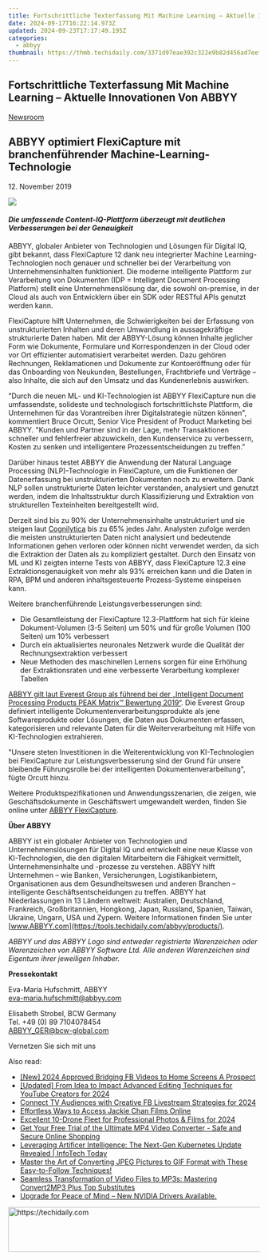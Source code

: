 ```yaml
---
title: Fortschrittliche Texterfassung Mit Machine Learning – Aktuelle Innovationen Von ABBYY
date: 2024-09-17T16:22:14.973Z
updated: 2024-09-23T17:17:49.195Z
categories:
  - abbyy
thumbnail: https://thmb.techidaily.com/3371d97eae392c322e9b82d456ad7eef262a0a211072cf38379ccece2b069d93.jpg
---
```


## Fortschrittliche Texterfassung Mit Machine Learning – Aktuelle Innovationen Von ABBYY

[Newsroom](https://tools.techidaily.com/abbyy/products/)

## ABBYY optimiert FlexiCapture mit branchenführender Machine-Learning-Technologie

12\. November 2019

![](https://content.abbyy.com/-/media/project/abbyy/abbyy/branchtemplates/shutterstock_1272462163_1296-x-729.jpg?h=729&iar=0&w=1296)

#### _Die umfassende Content-IQ-Plattform überzeugt mit deutlichen Verbesserungen bei der Genauigkeit_

ABBYY, globaler Anbieter von Technologien und Lösungen für Digital IQ, gibt bekannt, dass FlexiCapture 12 dank neu integrierter Machine Learning-Technologien noch genauer und schneller bei der Verarbeitung von Unternehmensinhalten funktioniert. Die moderne intelligente Plattform zur Verarbeitung von Dokumenten (IDP = Intelligent Document Processing Platform) stellt eine Unternehmenslösung dar, die sowohl on-premise, in der Cloud als auch von Entwicklern über ein SDK oder RESTful APIs genutzt werden kann.

FlexiCapture hilft Unternehmen, die Schwierigkeiten bei der Erfassung von unstrukturierten Inhalten und deren Umwandlung in aussagekräftige strukturierte Daten haben. Mit der ABBYY-Lösung können Inhalte jeglicher Form wie Dokumente, Formulare und Korrespondenzen in der Cloud oder vor Ort effizienter automatisiert verarbeitet werden. Dazu gehören Rechnungen, Reklamationen und Dokumente zur Kontoeröffnung oder für das Onboarding von Neukunden, Bestellungen, Frachtbriefe und Verträge – also Inhalte, die sich auf den Umsatz und das Kundenerlebnis auswirken.

"Durch die neuen ML- und KI-Technologien ist ABBYY FlexiCapture nun die umfassendste, solideste und technologisch fortschrittlichste Plattform, die Unternehmen für das Vorantreiben ihrer Digitalstrategie nützen können", kommentiert Bruce Orcutt, Senior Vice President of Product Marketing bei ABBYY. "Kunden und Partner sind in der Lage, mehr Transaktionen schneller und fehlerfreier abzuwickeln, den Kundenservice zu verbessern, Kosten zu senken und intelligentere Prozessentscheidungen zu treffen."

Darüber hinaus testet ABBYY die Anwendung der Natural Language Processing (NLP)-Technologie in FlexiCapture, um die Funktionen der Datenerfassung bei unstrukturierten Dokumenten noch zu erweitern. Dank NLP sollen unstrukturierte Daten leichter verstanden, analysiert und genutzt werden, indem die Inhaltsstruktur durch Klassifizierung und Extraktion von strukturellen Texteinheiten bereitgestellt wird.

Derzeit sind bis zu 90% der Unternehmensinhalte unstrukturiert und sie steigen laut [Cognilytica](https://www.cognilytica.com/2019/05/28/white-paper-how-content-intelligence-will-transform-the-enterprise/ "Cognilytica") bis zu 65% jedes Jahr. Analysten zufolge werden die meisten unstrukturierten Daten nicht analysiert und bedeutende Informationen gehen verloren oder können nicht verwendet werden, da sich die Extraktion der Daten als zu kompliziert gestaltet. Durch den Einsatz von ML und KI zeigten interne Tests von ABBYY, dass FlexiCapture 12.3 eine Extraktionsgenauigkeit von mehr als 93% erreichen kann und die Daten in RPA, BPM und anderen inhaltsgesteuerte Prozess-Systeme einspeisen kann.

Weitere branchenführende Leistungsverbesserungen sind:

* Die Gesamtleistung der FlexiCapture 12.3-Plattform hat sich für kleine Dokument-Volumen (3-5 Seiten) um 50% und für große Volumen (100 Seiten) um 10% verbessert
* Durch ein aktualisiertes neuronales Netzwerk wurde die Qualität der Rechnungsextraktion verbessert
* Neue Methoden des maschinellen Lernens sorgen für eine Erhöhung der Extraktionsraten und eine verbesserte Verarbeitung komplexer Tabellen

[ABBYY gilt laut Everest Group als führend bei der „Intelligent Document Processing Products PEAK Matrix™ Bewertung 2019“](https://tools.techidaily.com/abbyy/products/). Die Everest Group definiert intelligente Dokumentenverarbeitungsprodukte als jene Softwareprodukte oder Lösungen, die Daten aus Dokumenten erfassen, kategorisieren und relevante Daten für die Weiterverarbeitung mit Hilfe von KI-Technologien extrahieren.

"Unsere steten Investitionen in die Weiterentwicklung von KI-Technologien bei FlexiCapture zur Leistungsverbesserung sind der Grund für unsere bleibende Führungsrolle bei der intelligenten Dokumentenverarbeitung", fügte Orcutt hinzu.

Weitere Produktspezifikationen und Anwendungsszenarien, die zeigen, wie Geschäftsdokumente in Geschäftswert umgewandelt werden, finden Sie online unter [ABBYY FlexiCapture](https://tools.techidaily.com/abbyy/products/).

**Über ABBYY**

ABBYY ist ein globaler Anbieter von Technologien und Unternehmenslösungen für Digital IQ und entwickelt eine neue Klasse von KI-Technologien, die den digitalen Mitarbeitern die Fähigkeit vermittelt, Unternehmensinhalte und -prozesse zu verstehen. ABBYY hilft Unternehmen – wie Banken, Versicherungen, Logistikanbietern, Organisationen aus dem Gesundheitswesen und anderen Branchen – intelligente Geschäftsentscheidungen zu treffen. ABBYY hat Niederlassungen in 13 Ländern weltweit: Australien, Deutschland, Frankreich, Großbritannien, Hongkong, Japan, Russland, Spanien, Taiwan, Ukraine, Ungarn, USA und Zypern. Weitere Informationen finden Sie unter [www.ABBYY.com](https://tools.techidaily.com/abbyy/products/).

_ABBYY und das ABBYY Logo sind entweder registrierte Warenzeichen oder Warenzeichen von ABBYY Software Ltd. Alle anderen Warenzeichen sind Eigentum ihrer jeweiligen Inhaber._

**Pressekontakt**

Eva-Maria Hufschmitt, ABBYY  
[eva-maria.hufschmitt@abbyy.com](https://tools.techidaily.com/abbyy/products/)

Elisabeth Strobel, BCW Germany  
Tel. +49 (0) 89 7104078454  
[ABBYY\_GER@bcw-global.com](https://tools.techidaily.com/abbyy/products/)

Vernetzen Sie sich mit uns

<ins class="adsbygoogle"
     style="display:block"
     data-ad-format="autorelaxed"
     data-ad-client="ca-pub-7571918770474297"
     data-ad-slot="1223367746"></ins>

<ins class="adsbygoogle"
     style="display:block"
     data-ad-client="ca-pub-7571918770474297"
     data-ad-slot="8358498916"
     data-ad-format="auto"
     data-full-width-responsive="true"></ins>

<span class="atpl-alsoreadstyle">Also read:</span>
<div><ul>
<li><a href="https://facebook-clips.techidaily.com/new-2024-approved-bridging-fb-videos-to-home-screens-a-prospect/"><u>[New] 2024 Approved Bridging FB Videos to Home Screens A Prospect</u></a></li>
<li><a href="https://eaxpv-info.techidaily.com/updated-from-idea-to-impact-advanced-editing-techniques-for-youtube-creators-for-2024/"><u>[Updated] From Idea to Impact Advanced Editing Techniques for YouTube Creators for 2024</u></a></li>
<li><a href="https://facebook-video-content.techidaily.com/connect-tv-audiences-with-creative-fb-livestream-strategies-for-2024/"><u>Connect TV Audiences with Creative FB Livestream Strategies for 2024</u></a></li>
<li><a href="https://solve-hot.techidaily.com/effortless-ways-to-access-jackie-chan-films-online/"><u>Effortless Ways to Access Jackie Chan Films Online</u></a></li>
<li><a href="https://some-knowledge.techidaily.com/excellent-10-drone-fleet-for-professional-photos-and-films-for-2024/"><u>Excellent 10-Drone Fleet for Professional Photos & Films for 2024</u></a></li>
<li><a href="https://solve-hot.techidaily.com/get-your-free-trial-of-the-ultimate-mp4-video-converter-safe-and-secure-online-shopping/"><u>Get Your Free Trial of the Ultimate MP4 Video Converter - Safe and Secure Online Shopping</u></a></li>
<li><a href="https://app-tips.techidaily.com/leveraging-artificer-intelligence-the-next-gen-kubernetes-update-revealed-infotech-today/"><u>Leveraging Artificer Intelligence: The Next-Gen Kubernetes Update Revealed | InfoTech Today</u></a></li>
<li><a href="https://solve-hot.techidaily.com/master-the-art-of-converting-jpeg-pictures-to-gif-format-with-these-easy-to-follow-techniques/"><u>Master the Art of Converting JPEG Pictures to GIF Format with These Easy-to-Follow Techniques!</u></a></li>
<li><a href="https://solve-hot.techidaily.com/seamless-transformation-of-video-files-to-mp3s-mastering-convert2mp3-plus-top-substitutes/"><u>Seamless Transformation of Video Files to MP3s: Mastering Convert2MP3 Plus Top Substitutes</u></a></li>
<li><a href="https://games-able.techidaily.com/1719162665089-upgrade-for-peace-of-mind-new-nvidia-drivers-available/"><u>Upgrade for Peace of Mind – New NVIDIA Drivers Available.</u></a></li>
</ul></div>

<!-- affiliate ads begin -->
<a href="https://appsumo.8odi.net/c/5597632/2068411/7443" target="_top" id="2068411">
  <img src="//a.impactradius-go.com/display-ad/7443-2068411" border="0" alt="https://techidaily.com" width="728" height="90"/>
</a>
<img height="0" width="0" src="https://appsumo.8odi.net/i/5597632/2068411/7443" style="position:absolute;visibility:hidden;" border="0" />
<!-- affiliate ads end -->

